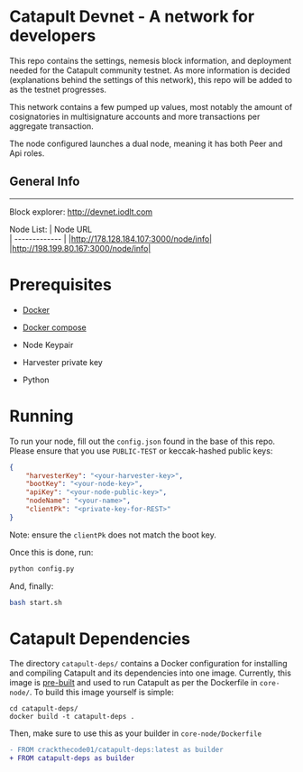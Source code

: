 
# Catapult Devnet - A network for developers
This repo contains the settings, nemesis block information, and deployment needed for the Catapult community testnet. As more information is decided (explanations behind the settings of this network), this repo will be added to as the testnet progresses.

This network contains a few pumped up values, most notably the amount of cosignatories in multisignature accounts and more transactions per aggregate transaction.

The node configured launches a dual node, meaning it has both Peer and Api roles. 



## General Info
***
Block explorer: http://devnet.iodlt.com

Node List:
| Node URL      
| ------------- |
|http://178.128.184.107:3000/node/info| 
|http://198.199.80.167:3000/node/info|

# Prerequisites 

* [Docker](https://docs.docker.com/v17.09/engine/installation/)

* [Docker compose](https://docs.docker.com/compose/install/)

* Node Keypair

* Harvester private key

* Python

# Running

To run your node, fill out the `config.json` found in the base of this repo.  Please ensure that you use `PUBLIC-TEST` or keccak-hashed public keys:

```json
{
    "harvesterKey": "<your-harvester-key>",
    "bootKey": "<your-node-key>",
    "apiKey": "<your-node-public-key>",
    "nodeName": "<your-name>",
    "clientPk": "<private-key-for-REST>"
}
```

Note: ensure the `clientPk` does not match the boot key.

Once this is done, run:
```sh
python config.py
```

And, finally:
```sh
bash start.sh
```

# Catapult Dependencies

The directory `catapult-deps/` contains a Docker configuration for installing and compiling Catapult and its dependencies into one image.  Currently, this image is [pre-built](https://hub.docker.com/repository/docker/crackthecode01/catapult-deps) and used to run Catapult as per the Dockerfile in `core-node/`.  To build this image yourself is simple: 

```
cd catapult-deps/
docker build -t catapult-deps .
```

Then, make sure to use this as your builder in `core-node/Dockerfile`

```diff
- FROM crackthecode01/catapult-deps:latest as builder
+ FROM catapult-deps as builder
```

